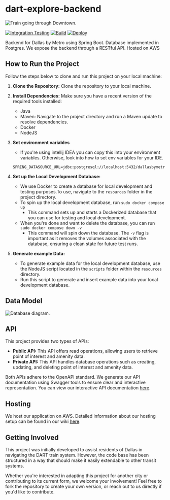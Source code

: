# dart-explore-backend

![Train going through Downtown.](https://texashighways.com/wp-content/uploads/2015/06/images_dart2.jpg)

[![Integration Testing](https://github.com/DartExplore/dart-explore-backend/actions/workflows/integrationTests.yml/badge.svg)](https://github.com/DartExplore/dart-explore-backend/actions/workflows/integrationTests.yml)
[![Build](https://github.com/DartExplore/dart-explore-backend/actions/workflows/build.yml/badge.svg)](https://github.com/DartExplore/dart-explore-backend/actions/workflows/build.yml)
[![Deploy](https://github.com/DartExplore/dart-explore-backend/actions/workflows/deploy.yml/badge.svg)](https://github.com/DartExplore/dart-explore-backend/actions/workflows/deploy.yml)

Backend for Dallas by Metro using Spring Boot. Database implemented in Postgres. We expose the backend through a RESTful
API. Hosted on AWS

## How to Run the Project

Follow the steps below to clone and run this project on your local machine:

1. **Clone the Repository:** Clone the repository to your local machine.

2. **Install Dependencies:** Make sure you have a recent version of the required tools installed:
    - Java
    - Maven: Navigate to the project directory and run a Maven update to resolve dependencies.
    - Docker
    - NodeJS

3. **Set environment variables**
    - If you're using intellij IDEA you can copy this into your environment variables. Otherwise, look into how to set
      env variables for your IDE.
   ```
   SPRING_DATASOURCE_URL=jdbc:postgresql://localhost:5432/dallasbymetro;SPRING_DATASOURCE_USERNAME=root;SPRING_DATASOURCE_PASSWORD=password;API_KEY=password;PROFILE=dev
   ```

4. **Set up the Local Development Database:**
    - We use Docker to create a database for local development and testing purposes.To use, navigate to the `resources`
      folder in the project directory.
    - To spin up the local development database, run `sudo docker compose up`
        - This command sets up and starts a Dockerized database that you can use for testing and local development.
    - When you're done and want to delete the database, you can run `sudo docker compose down -v`
        - This command will spin down the database. The `-v` flag is important as it removes the volumes associated with
          the database, ensuring a clean state for future test runs.
5. **Generate example Data:**
    - To generate example data for the local development database, use the NodeJS script located in the `scripts` folder
      within the `resources` directory.
    - Run this script to generate and insert example data into your local development database.

## Data Model

![Database diagram.](https://user-images.githubusercontent.com/85081861/238772266-278600a4-21c6-44f1-af4c-049acbb6e44a.png)

## API

This project provides two types of APIs:

- **Public API:** This API offers read operations, allowing users to retrieve point of interest and amenity data.
- **Private API:** This API handles database operations such as creating, updating, and deleting point of interest and
  amenity data.

Both APIs adhere to the OpenAPI standard. We generate our API documentation using Swagger tools to ensure clear and
interactive representation. You can view our interactive API
documentation [here](https://api.dallasbymetro.com/swagger-ui/index.html).

## Hosting

We host our application on AWS. Detailed information about our hosting setup can be found in our
wiki [here](https://github.com/DartExplore/dallas-by-metro-backend/wiki/Hosting).

## Getting Involved

This project was initially developed to assist residents of Dallas in navigating the DART train system. However, the
code base has been structured in a way that should make it easily extendable to other transit systems.

Whether you're interested in adapting this project for another city or contributing to its current form, we welcome your
involvement! Feel free to fork the repository to create your own version, or reach out to us directly if you'd like to
contribute.
